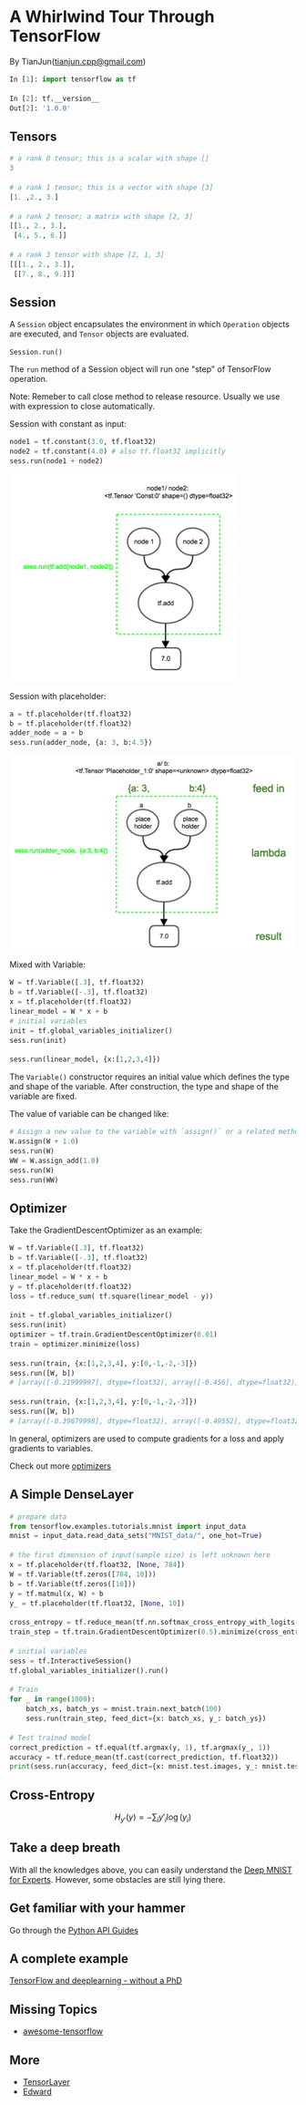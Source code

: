 # A Whirlwind Tour Through TensorFlow

By TianJun(tianjun.cpp@gmail.com)



```python
In [1]: import tensorflow as tf

In [2]: tf.__version__
Out[2]: '1.0.0'
```



## Tensors

```python
# a rank 0 tensor; this is a scalar with shape []
3

# a rank 1 tensor; this is a vector with shape [3]
[1. ,2., 3.]

# a rank 2 tensor; a matrix with shape [2, 3]
[[1., 2., 3.],
 [4., 5., 6.]] 

# a rank 3 tensor with shape [2, 1, 3]
[[[1., 2., 3.]], 
 [[7., 8., 9.]]] 
```



## Session

A `Session` object encapsulates the environment in which `Operation`
objects are executed, and `Tensor` objects are evaluated.


`Session.run()`

The `run` method of a Session object will run one "step" of TensorFlow operation.

Note: Remeber to call close method to release resource. Usually we use with expression
to close automatically.


Session with constant as input:
```python
node1 = tf.constant(3.0, tf.float32)
node2 = tf.constant(4.0) # also tf.float32 implicitly
sess.run(node1 + node2)
```


<img src="fig/1.png" style="max-width:400px"></img>


Session with placeholder:
```python
a = tf.placeholder(tf.float32)
b = tf.placeholder(tf.float32)
adder_node = a + b 
sess.run(adder_node, {a: 3, b:4.5})
```


![](fig/2.png)


Mixed with Variable:

```python
W = tf.Variable([.3], tf.float32)
b = tf.Variable([-.3], tf.float32)
x = tf.placeholder(tf.float32)
linear_model = W * x + b
# initial variables
init = tf.global_variables_initializer()
sess.run(init)

sess.run(linear_model, {x:[1,2,3,4]})
```

The `Variable()` constructor requires an initial value which defines the
type and shape of the variable. After construction, the type and shape of
the variable are fixed. 


The value of variable can be changed like:

```python
# Assign a new value to the variable with `assign()` or a related method.
W.assign(W + 1.0)
sess.run(W)
WW = W.assign_add(1.0)
sess.run(W)
sess.run(WW)
```



## Optimizer

Take the GradientDescentOptimizer as an example:
```python
W = tf.Variable([.3], tf.float32)
b = tf.Variable([-.3], tf.float32)
x = tf.placeholder(tf.float32)
linear_model = W * x + b
y = tf.placeholder(tf.float32)
loss = tf.reduce_sum( tf.square(linear_model - y))

init = tf.global_variables_initializer()
sess.run(init)
optimizer = tf.train.GradientDescentOptimizer(0.01)
train = optimizer.minimize(loss)

sess.run(train, {x:[1,2,3,4], y:[0,-1,-2,-3]})
sess.run([W, b])
# [array([-0.21999997], dtype=float32), array([-0.456], dtype=float32)]

sess.run(train, {x:[1,2,3,4], y:[0,-1,-2,-3]})
sess.run([W, b])
# [array([-0.39679998], dtype=float32), array([-0.49552], dtype=float32)]
```


In general, optimizers are used to compute gradients for a loss and apply gradients to variables.

Check out more [optimizers](https://www.tensorflow.org/api_guides/python/train)



## A Simple DenseLayer

```python
# prepare data
from tensorflow.examples.tutorials.mnist import input_data
mnist = input_data.read_data_sets("MNIST_data/", one_hot=True)

# the first dimension of input(sample size) is left unknown here
x = tf.placeholder(tf.float32, [None, 784])  
W = tf.Variable(tf.zeros([784, 10]))
b = tf.Variable(tf.zeros([10]))
y = tf.matmul(x, W) + b
y_ = tf.placeholder(tf.float32, [None, 10])

cross_entropy = tf.reduce_mean(tf.nn.softmax_cross_entropy_with_logits(labels=y_, logits=y))
train_step = tf.train.GradientDescentOptimizer(0.5).minimize(cross_entropy)

# initial variables
sess = tf.InteractiveSession()
tf.global_variables_initializer().run()

# Train
for _ in range(1000):
    batch_xs, batch_ys = mnist.train.next_batch(100)
    sess.run(train_step, feed_dict={x: batch_xs, y_: batch_ys})

# Test trained model
correct_prediction = tf.equal(tf.argmax(y, 1), tf.argmax(y_, 1))
accuracy = tf.reduce_mean(tf.cast(correct_prediction, tf.float32))
print(sess.run(accuracy, feed_dict={x: mnist.test.images, y_: mnist.test.labels}))
```


## Cross-Entropy

$$H_{y'}(y) = -\sum_i y'_i \log(y_i)$$



## Take a deep breath

With all the knowledges above, you can easily understand the
[Deep MNIST for Experts](https://www.tensorflow.org/get_started/mnist/pros).
However, some obstacles are still lying there.



## Get familiar with your hammer

Go through the [Python API Guides](https://www.tensorflow.org/api_guides/python/)



## A complete example

[TensorFlow and deeplearning - without a PhD](https://gotocon.com/dl/goto-london-2016/slides/MartinGorner_TensorflowAndDeepLearningWithoutAPhD.pdf)



## Missing Topics

- [awesome-tensorflow](https://github.com/jtoy/awesome-tensorflow#libraries)



## More

- [TensorLayer](https://github.com/zsdonghao/tensorlayer)
- [Edward](https://github.com/blei-lab/edward)
